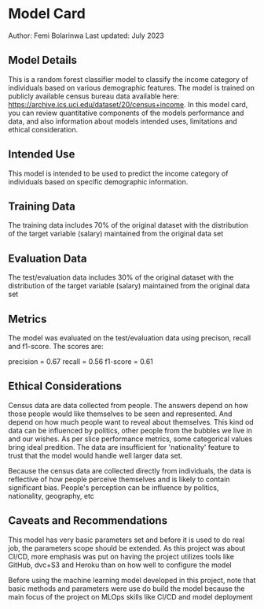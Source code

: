 # Model Card
Author: Femi Bolarinwa
Last updated: July 2023

## Model Details
This is a random forest classifier model to classify the income category of individuals based on various demographic features. The model is trained on publicly available census bureau data available here: https://archive.ics.uci.edu/dataset/20/census+income. In this model card, you can review quantitative components of the models performance and data, and also information about models intended uses, limitations and ethical consideration. 

## Intended Use
This model is intended to be used to predict the income category of individuals based on specific demographic information.

## Training Data
The training data includes 70% of the original dataset with the distribution of the target variable (salary) maintained from the original data set

## Evaluation Data
The test/evaluation data includes 30% of the original dataset with the distribution of the target variable (salary) maintained from the original data set

## Metrics
The model was evaluated on the test/evaluation data using precison, recall and f1-score. The scores are:

precision = 0.67
recall = 0.56
f1-score = 0.61

## Ethical Considerations
Census data are data collected from people. The answers depend on how those people would like themselves to be seen and represented. And depend on how much people want to reveal about themselves. This kind od data can be influenced by politics, other people from the bubbles we live in and our wishes. As per slice performance metrics, some categorical values bring ideal predition. The data are insufficient for 'nationality' feature to trust that the model would handle well larger data set.

Because the census data are collected directly from individuals, the data is reflective of how people perceive themselves and is likely to contain significant bias. People's perception can be influence by politics, nationality, geography, etc


## Caveats and Recommendations
This model has very basic parameters set and before it is used to do real job, the parameters scope should be extended. As this project was about CI/CD, more emphasis was put on having the project utilizes tools like GitHub, dvc+S3 and Heroku than on how well to configure the model

Before using the machine learning model developed in this project, note that basic methods and parameters were use do build the model because the main focus of the project on MLOps skills like CI/CD and model deployment